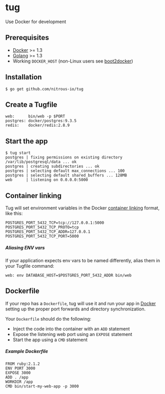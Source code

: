# tug

Use Docker for development

## Prerequisites

* [Docker][docker] >= 1.3
* [Golang][golang] >= 1.3
* Working `DOCKER_HOST` (non-Linux users see [boot2docker](http://boot2docker.io/))

## Installation

    $ go get github.com/nitrous-io/tug
    
## Create a Tugfile

    web:      bin/web -p $PORT
    postgres: docker/postgres:9.3.5
    redis:    docker/redis:2.8.9

## Start the app

    $ tug start
    postgres | fixing permissions on existing directory /var/lib/postgresql/data ... ok
    postgres | creating subdirectories ... ok
    postgres | selecting default max_connections ... 100
    postgres | selecting default shared_buffers ... 128MB
    web      | listening on 0.0.0.0:5000

## Container linking

Tug will set environment variables in the Docker [container linking](https://docs.docker.com/userguide/dockerlinks/#environment-variables) format, like this:

    POSTGRES_PORT_5432_TCP=tcp://127.0.0.1:5000
    POSTGRES_PORT_5432_TCP_PROTO=tcp
    POSTGRES_PORT_5432_TCP_ADDR=127.0.0.1
    POSTGRES_PORT_5432_TCP_PORT=5000

##### Aliasing ENV vars

If your application expects env vars to be named differently, alias them in your Tugfile command:

    web: env DATABASE_HOST=$POSTGRES_PORT_5432_ADDR bin/web

## Dockerfile

If your repo has a `Dockerfile`, tug will use it and run your app in [Docker][docker] setting up the proper port forwards and directory synchronization.

Your `Dockerfile` should do the following:

* Inject the code into the container with an `ADD` statement
* Expose the listening web port using an `EXPOSE` statement
* Start the app using a `CMD` statement

##### Example Dockerfile

    FROM ruby:2.1.2
    ENV PORT 3000
    EXPOSE 3000
    ADD . /app
    WORKDIR /app
    CMD bin/start-my-web-app -p 3000

[docker]: https://www.docker.com/whatisdocker/
[golang]: http://golang.org/
